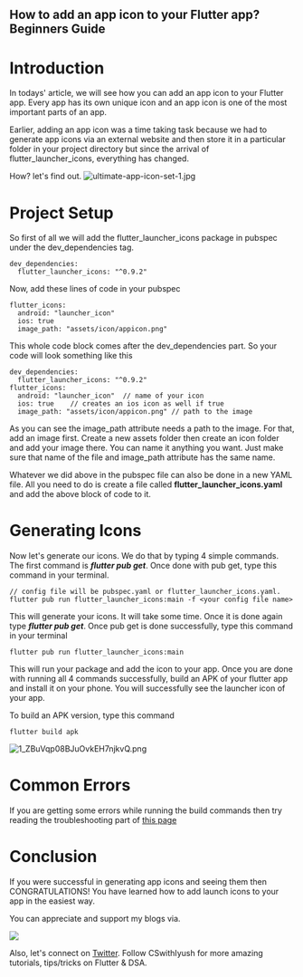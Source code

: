 ## How to add an app icon to your Flutter app? Beginners Guide

# Introduction
In todays' article, we will see how you can add an app icon to your Flutter app. Every app has its own unique icon and an app icon is one of the most important parts of an app. 

Earlier, adding an app icon was a time taking task because we had to generate app icons via an external website and then store it in a particular folder in your project directory but since the arrival of flutter_launcher_icons, everything has changed. 

How? let's find out.
![ultimate-app-icon-set-1.jpg](https://cdn.hashnode.com/res/hashnode/image/upload/v1647766919207/CNYoQsgGA.jpg)

# Project Setup
So first of all we will add the flutter_launcher_icons package in pubspec under the dev_dependencies tag.

```
dev_dependencies:
  flutter_launcher_icons: "^0.9.2"
```

Now, add these lines of code in your pubspec

```
flutter_icons:
  android: "launcher_icon"
  ios: true
  image_path: "assets/icon/appicon.png"
```
This whole code block comes after the dev_dependencies part. So your code will look something like this

```
dev_dependencies:
  flutter_launcher_icons: "^0.9.2"
flutter_icons:
  android: "launcher_icon"  // name of your icon
  ios: true    // creates an ios icon as well if true
  image_path: "assets/icon/appicon.png" // path to the image
```
As you can see the image_path attribute needs a path to the image. For that, add an image first. Create a new assets folder then create an icon folder and add your image there. You can name it anything you want. Just make sure that name of the file and image_path attribute has the same name.

Whatever we did above in the pubspec file can also be done in a new YAML file. All you need to do is create a file called **flutter_launcher_icons.yaml** and add the above block of code to it. 

# Generating Icons
Now let's generate our icons. We do that by typing 4 simple commands. The first command is ***flutter pub get***. Once done with pub get, type this command in your terminal.

```
// config file will be pubspec.yaml or flutter_launcher_icons.yaml. 
flutter pub run flutter_launcher_icons:main -f <your config file name>
```
This will generate your icons. It will take some time. Once it is done again type ***flutter pub get***. Once pub get is done successfully, type this command in your terminal

```
flutter pub run flutter_launcher_icons:main
```
This will run your package and add the icon to your app. Once you are done with running all 4 commands successfully, build an APK of your flutter app and install it on your phone. You will successfully see the launcher icon of your app.

To build an APK version, type this command

```
flutter build apk
```


![1_ZBuVqp08BJuOvkEH7njkvQ.png](https://cdn.hashnode.com/res/hashnode/image/upload/v1647766871757/YvS3WatD8.png)

# Common Errors
If you are getting some errors while running the build commands then try reading the troubleshooting part of [this page](https://pub.dev/packages/flutter_launcher_icons)

# Conclusion
If you were successful in generating app icons and seeing them then CONGRATULATIONS! You have learned how to add launch icons to your app in the easiest way. 

You can appreciate and support my blogs via.

![](https://cdn.hashnode.com/res/hashnode/image/upload/v1646372265341/O0KkM6E-0.png)

Also, let's connect on [Twitter](https://twitter.com/Iyush004). Follow CSwithIyush for more amazing tutorials, tips/tricks on Flutter & DSA.
